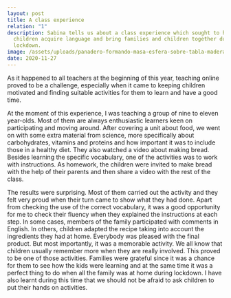 ```yaml
---
layout: post
title: A class experience
relation: "1"
description: Sabina tells us about a class experience which sought to help
  children acquire language and bring families and children together during
  lockdown.
image: /assets/uploads/panadero-formando-masa-esfera-sobre-tabla-madera_74855-5658.jpg
date: 2020-11-27
---
```

As it happened to all teachers at the beginning of this year, teaching online proved to be a challenge, especially when it came to keeping children motivated and finding suitable activities for them to learn and have a good time.

At the moment of this experience, I was teaching a group of nine to eleven year-olds. Most of them are always enthusiastic learners keen on participating and moving around. After covering a unit about food, we went on with some extra material from science, more specifically about carbohydrates, vitamins and proteins and how important it was to include those in a healthy diet. They also watched a video about making bread. Besides learning the specific vocabulary, one of the activities was to work with instructions. As homework, the children were invited to make bread with the help of their parents and then share a video with the rest of the class.

The results were surprising. Most of them carried out the activity and they felt very proud when their turn came to show what they had done. Apart from checking the use of the correct vocabulary, it was a good opportunity for me to check their fluency when they explained the instructions at each step. In some cases, members of the family participated with comments in English. In others, children adapted the recipe taking into account the ingredients they had at home. Everybody was pleased with the final product. But most importantly, it was a memorable activity. We all know that children usually remember more when they are really involved. This proved to be one of those activities. Families were grateful since it was a chance for them to see how the kids were learning and at the same time it was a perfect thing to do when all the family was at home during lockdown. I have also learnt during this time that we should not be afraid to ask children to put their hands on activities.